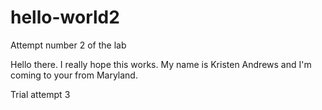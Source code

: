 # hello-world2
Attempt number 2 of the lab

Hello there. I really hope this works. My name is Kristen Andrews and I'm coming to your from Maryland.

Trial attempt 3
